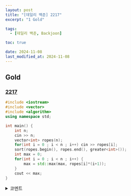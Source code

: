 ```yaml
---
layout: post
title: "[데일리 백준] 2217"
excerpt: "1 Gold"

tags:
  - [데일리 백준, Backjoon]

toc: true

date: 2024-11-08
last_modified_at: 2024-11-08
---
```

## Gold
### [2217][def]

```c++
#include <iostream>
#include <vector>
#include <algorithm>
using namespace std;

int main() {
    int n;
    cin >> n;
    vector<int> ropes(n);
    for(int i = 0 ; i < n ; i++) cin >> ropes[i];
    sort(ropes.begin(), ropes.end(), greater<int>());
    int max = 0;
    for(int i = 0 ; i < n ; i++) {
        max = std::max(max, ropes[i]*(i+1));
    }
    cout << max;
}
```

<details>
<summary>코멘트</summary>
<div markdown="1">

- 그리디 알고리즘. (날먹)

</div>
</details>

[def]: https://www.acmicpc.net/problem/2217